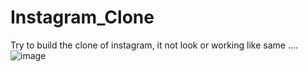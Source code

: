 # Instagram_Clone
Try to build the clone of instagram, it not look or working like same ....
![image](https://user-images.githubusercontent.com/77965216/204134691-226feb2e-4f6f-4058-a79c-2d6d172229ad.png)
